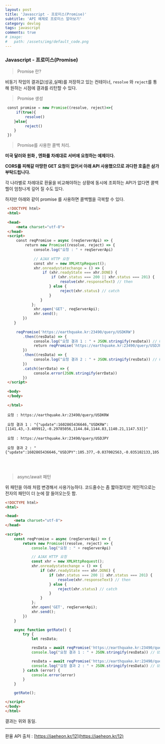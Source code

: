 ```yaml
---
layout: post
title: 'Javascript - 프로미스(Promise)'
subtitle: 'API 예제로 프로미스 알아보기'
category: devlog
tags: javascript
comments: true
# image: 
#   path: /assets/img/default_code.png
---
```


### Javascript - 프로미스(Promise)

> Promise 란?

비동기 작업의 결과값(성공,실패)를 저장하고 있는 컨테이너, `resolve` 와 `reject`를 통해 원하는 시점에 결과를 리턴할 수 있다.

> Promise 생성

```javascript
 const promise = new Promise((resolve, reject)=>{
     if(true){
         resolve()
    }else{
         reject()
    }
 })
```

> Promise를 사용한 콜백 처리.

**미국 달러와 원화 , 엔화를 차례대로 서버에 요청하는 예제이다.**

**CORS를 피해갈 마땅한 GET 요청이 없어서 아래 API 사용했으므로 과다한 호출은 삼가 부탁드립니다.**

각 나라별로 차례대로 환율을 비교해야하는 상황에 동시에 조회하는 API가 없다면 콜백 헬이 엄청나게 깊어 질 수도 있다.

하지만 아래와 같이 promise 를 사용하면 콜백헬을 극복할 수 있다.

```html
 <!DOCTYPE html>
 <html>
 ​
 <head>
     <meta charset="utf-8">
 </head>
 <script>
     const reqPromise = async (reqServerApi) => {
         return new Promise((resolve, reject) => {
             console.log("요청 : " + reqServerApi)
 ​
             // AJAX HTTP 요청
             const xhr = new XMLHttpRequest();
             xhr.onreadystatechange = () => {
                 if (xhr.readyState === xhr.DONE) {
                     if (xhr.status === 200 || xhr.status === 201) {
                         resolve(xhr.responseText) // then
                    } else {
                         reject(xhr.status) // catch
                    }
                }
            };
             xhr.open('GET', reqServerApi);
             xhr.send();
        })
    }
 ​
     reqPromise('https://earthquake.kr:23490/query/USDKRW')
        .then((resData) => {
             console.log("요청 결과 1 : " + JSON.stringify(resData)) // USDKRW 환율 결과
             return reqPromise('https://earthquake.kr:23490/query/USDJPY')
        })
        .then((resData) => {
             console.log("요청 결과 2 : " + JSON.stringify(resData)) // USDJPY 환율 결과
        })
        .catch((errData) => {
             console.error(JSON.stringify(errData))
        })
 </script>
 ​
 <body>
 </body>
 ​
 </html>
```

```
 요청 : https://earthquake.kr:23490/query/USDKRW  
 ​  
 요청 결과 1 : "{"update":1602865436646,"USDKRW":[1141.43,-3.409912,-0.29785056,1144.84,1144.83,1140.21,1147.53]}"  
 ​  
 요청 : https://earthquake.kr:23490/query/USDJPY  
 ​  
 요청 결과 2 : "{"update":1602865436646,"USDJPY":105.377,-0.037002563,-0.035102133,105.414,105.403,105.16,105.442]}"
```

<br>
<br>

> async/await 패턴

위 패턴을 아래 처럼 변경해서 사용가능하다. 코드줄수는 좀 짧아졌지만 개인적으로는 전자의 패턴이 더 눈에 잘 들어오는듯 함.

```html
<!DOCTYPE html>
<html>

<head>
    <meta charset="utf-8">
</head>
 
<script>
    const reqPromise = async (reqServerApi) => {
        return new Promise((resolve, reject) => {
            console.log("요청 : " + reqServerApi)

            // AJAX HTTP 요청  
            const xhr = new XMLHttpRequest();
            xhr.onreadystatechange = () => {
                if (xhr.readyState === xhr.DONE) {
                    if (xhr.status === 200 || xhr.status === 201) {
                        resolve(xhr.responseText) // then  
                    } else {
                        reject(xhr.status) // catch  
                    }
                }
            };
            xhr.open('GET', reqServerApi);
            xhr.send();
        })
    }

    async function getRate() {
        try {
            let resData;

            resData = await reqPromise('https://earthquake.kr:23490/query/USDKRW');
            console.log("요청 결과 1 : " + JSON.stringify(resData)) // USDKRW 환율 결과  

            resData = await reqPromise('https://earthquake.kr:23490/query/USDJPY');
            console.log("요청 결과 2 : " + JSON.stringify(resData)) // USDJPY 환율 결과  
        } catch (error) {
            console.error(error)
        }
    }

    getRate();

</script>
</body>
</html>
```
결과는 위와 동일.

---

환율 API 출처 : [https://jaeheon.kr/12](https://jaeheon.kr/12)